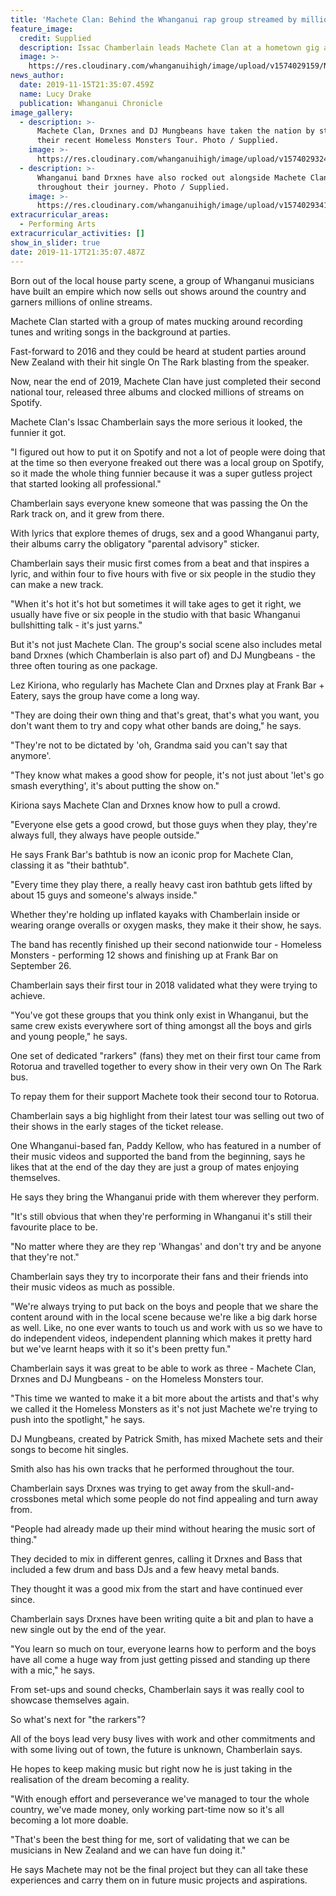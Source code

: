 ```yaml
---
title: 'Machete Clan: Behind the Whanganui rap group streamed by millions'
feature_image:
  credit: Supplied
  description: Issac Chamberlain leads Machete Clan at a hometown gig at Frank Bar
  image: >-
    https://res.cloudinary.com/whanganuihigh/image/upload/v1574029159/News/Chron_16.11.19.Machete_Clan.jpg
news_author:
  date: 2019-11-15T21:35:07.459Z
  name: Lucy Drake
  publication: Whanganui Chronicle
image_gallery:
  - description: >-
      Machete Clan, Drxnes and DJ Mungbeans have taken the nation by storm with
      their recent Homeless Monsters Tour. Photo / Supplied.
    image: >-
      https://res.cloudinary.com/whanganuihigh/image/upload/v1574029324/News/Chron_16.11.19._Machete.Drnxes.DJ_Mungbeans..jpg
  - description: >-
      Whanganui band Drxnes have also rocked out alongside Machete Clan
      throughout their journey. Photo / Supplied.
    image: >-
      https://res.cloudinary.com/whanganuihigh/image/upload/v1574029341/News/Chron_16.11.19.Drxnes..jpg
extracurricular_areas:
  - Performing Arts
extracurricular_activities: []
show_in_slider: true
date: 2019-11-17T21:35:07.487Z
---
```

Born out of the local house party scene, a group of Whanganui musicians have built an empire which now sells out shows around the country and garners millions of online streams.

Machete Clan started with a group of mates mucking around recording tunes and writing songs in the background at parties.

Fast-forward to 2016 and they could be heard at student parties around New Zealand with their hit single On The Rark blasting from the speaker.

Now, near the end of 2019, Machete Clan have just completed their second national tour, released three albums and clocked millions of streams on Spotify.

Machete Clan's Issac Chamberlain says the more serious it looked, the funnier it got.

"I figured out how to put it on Spotify and not a lot of people were doing that at the time so then everyone freaked out there was a local group on Spotify, so it made the whole thing funnier because it was a super gutless project that started looking all professional."

Chamberlain says everyone knew someone that was passing the On the Rark track on, and it grew from there.

With lyrics that explore themes of drugs, sex and a good Whanganui party, their albums carry the obligatory "parental advisory" sticker.

Chamberlain says their music first comes from a beat and that inspires a lyric, and within four to five hours with five or six people in the studio they can make a new track.

"When it's hot it's hot but sometimes it will take ages to get it right, we usually have five or six people in the studio with that basic Whanganui bullshitting talk - it's just yarns."

But it's not just Machete Clan. The group's social scene also includes metal band Drxnes (which Chamberlain is also part of) and DJ Mungbeans - the three often touring as one package.

Lez Kiriona, who regularly has Machete Clan and Drxnes play at Frank Bar + Eatery, says the group have come a long way.

"They are doing their own thing and that's great, that's what you want, you don't want them to try and copy what other bands are doing," he says.

"They're not to be dictated by 'oh, Grandma said you can't say that anymore'.

"They know what makes a good show for people, it's not just about 'let's go smash everything', it's about putting the show on."

Kiriona says Machete Clan and Drxnes know how to pull a crowd.

"Everyone else gets a good crowd, but those guys when they play, they're always full, they always have people outside."

He says Frank Bar's bathtub is now an iconic prop for Machete Clan, classing it as "their bathtub".

"Every time they play there, a really heavy cast iron bathtub gets lifted by about 15 guys and someone's always inside."

Whether they're holding up inflated kayaks with Chamberlain inside or wearing orange overalls or oxygen masks, they make it their show, he says.

The band has recently finished up their second nationwide tour - Homeless Monsters - performing 12 shows and finishing up at Frank Bar on September 26.

Chamberlain says their first tour in 2018 validated what they were trying to achieve.

"You've got these groups that you think only exist in Whanganui, but the same crew exists everywhere sort of thing amongst all the boys and girls and young people," he says.

One set of dedicated "rarkers" (fans) they met on their first tour came from Rotorua and travelled together to every show in their very own On The Rark bus.

To repay them for their support Machete took their second tour to Rotorua.

Chamberlain says a big highlight from their latest tour was selling out two of their shows in the early stages of the ticket release.

One Whanganui-based fan, Paddy Kellow, who has featured in a number of their music videos and supported the band from the beginning, says he likes that at the end of the day they are just a group of mates enjoying themselves.

He says they bring the Whanganui pride with them wherever they perform.

"It's still obvious that when they're performing in Whanganui it's still their favourite place to be.

"No matter where they are they rep 'Whangas' and don't try and be anyone that they're not."

Chamberlain says they try to incorporate their fans and their friends into their music videos as much as possible.

"We're always trying to put back on the boys and people that we share the content around with in the local scene because we're like a big dark horse as well. Like, no one ever wants to touch us and work with us so we have to do independent videos, independent planning which makes it pretty hard but we've learnt heaps with it so it's been pretty fun."

Chamberlain says it was great to be able to work as three - Machete Clan, Drxnes and DJ Mungbeans - on the Homeless Monsters tour.

"This time we wanted to make it a bit more about the artists and that's why we called it the Homeless Monsters as it's not just Machete we're trying to push into the spotlight," he says.

DJ Mungbeans, created by Patrick Smith, has mixed Machete sets and their songs to become hit singles.

Smith also has his own tracks that he performed throughout the tour.

Chamberlain says Drxnes was trying to get away from the skull-and-crossbones metal which some people do not find appealing and turn away from.

"People had already made up their mind without hearing the music sort of thing."

They decided to mix in different genres, calling it Drxnes and Bass that included a few drum and bass DJs and a few heavy metal bands.

They thought it was a good mix from the start and have continued ever since.

Chamberlain says Drxnes have been writing quite a bit and plan to have a new single out by the end of the year.

"You learn so much on tour, everyone learns how to perform and the boys have all come a huge way from just getting pissed and standing up there with a mic," he says.

From set-ups and sound checks, Chamberlain says it was really cool to showcase themselves again.

So what's next for "the rarkers"?

All of the boys lead very busy lives with work and other commitments and with some living out of town, the future is unknown, Chamberlain says.

He hopes to keep making music but right now he is just taking in the realisation of the dream becoming a reality.

"With enough effort and perseverance we've managed to tour the whole country, we've made money, only working part-time now so it's all becoming a lot more doable.

"That's been the best thing for me, sort of validating that we can be musicians in New Zealand and we can have fun doing it."

He says Machete may not be the final project but they can all take these experiences and carry them on in future music projects and aspirations.
